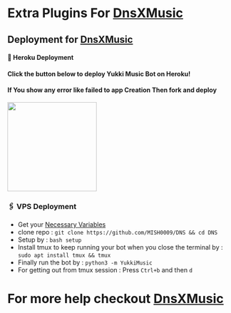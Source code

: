 # Extra Plugins For [DnsXMusic](https://github.com/MISH0009/DNS)


## Deployment for [DnsXMusic](https://github.com/MISH0009/DNS)

#### 🚀 Heroku Deployment

<h4>Click the button below to deploy Yukki Music Bot on Heroku!</h4>    
<h4>If You show any error like failed to app Creation Then fork and deploy </h4>
<a href="https://dashboard.heroku.com/new?template=https://github.com/MISH0009/DNS"><img src="https://img.shields.io/badge/Deploy%20To%20Heroku-teal?style=for-the-badge&logo=heroku" width="200""/></a>


### 🖇 VPS Deployment
- Get your [Necessary Variables](https://github.com/MISH0009/DNS/blob/master/sample.env)
- clone repo : `git clone https://github.com/MISH0009/DNS && cd DNS`
- Setup by : `bash setup`
- Install tmux to keep running your bot when you close the terminal by :
`sudo apt install tmux && tmux`
- Finally run the bot by :
`python3 -m YukkiMusic`
- For getting out from tmux session : Press `Ctrl+b` and then `d`<br>


# For more help checkout [DnsXMusic](https://github.com/MISH0009/DNS)
